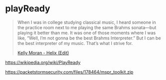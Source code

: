 # playReady

> When I was in college studying classical music, I heard someone in the
> practice room next to me playing the same Brahms sonata—but playing it better
> than me. It was one of those moments where I was like, “Well, I’m not gonna
> be the best Brahms Interpreter.” But I can be the best interpreter of my
> music. That’s what I strive for.
>
> [Kelly Moran - Helix (Edit)](//youtube.com/watch?v=JHLJMlTzTMQ)

https://wikipedia.org/wiki/PlayReady

<https://packetstormsecurity.com/files/178464/mspr_toolkit.zip>
